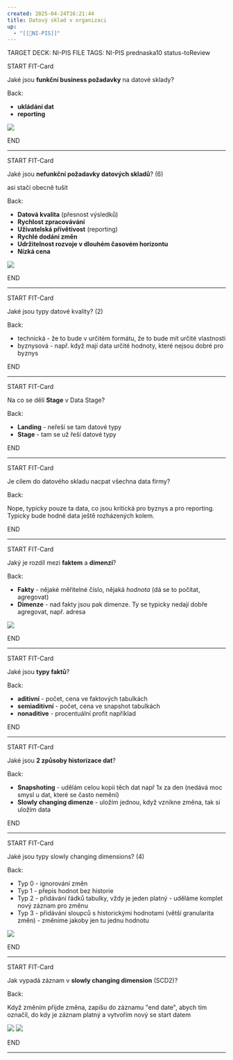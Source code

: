 ```yaml
---
created: 2025-04-24T16:21:44
title: Datový sklad v organizaci
up:
  - "[[📖NI-PIS]]"
---
```


TARGET DECK: NI-PIS
FILE TAGS: NI-PIS prednaska10 status-toReview


START
FIT-Card

Jaké jsou **funkční business požadavky** na datové sklady?

Back:

- **ukládání dat**
- **reporting**

<!-- DetailInfoStart -->
![](../../../Assets/Pasted%20image%2020250424162241.png)
<!-- DetailInfoEnd -->
<!--ID: 1746599651518-->
END

---


START
FIT-Card

Jaké jsou **nefunkční požadavky datových skladů**? (6)

asi stačí obecně tušit

Back:

- **Datová kvalita** (přesnost výsledků)
- **Rychlost zpracovávání**
- **Uživatelská přívětivost** (reporting)
- **Rychlé dodání změn**
- **Udržitelnost rozvoje v dlouhém časovém horizontu**
- **Nízká cena**

<!-- DetailInfoStart -->
![](../../../Assets/Pasted%20image%2020250424162303.png)
<!-- DetailInfoEnd -->
<!--ID: 1746599651524-->
END

---


START
FIT-Card

Jaké jsou typy datové kvality? (2)

Back:

- technická - že to bude v určitém formátu, že to bude mít určité vlastnosti
- byznysová - např. když mají data určité hodnoty, které nejsou dobré pro byznys
<!--ID: 1746599651536-->
END

---


START
FIT-Card

Na co se dělí **Stage** v Data Stage?

Back:

- **Landing** - neřeší se tam datové typy
- **Stage** - tam se už řeší datové typy
<!--ID: 1746599651581-->
END

---


START
FIT-Card

Je cílem do datového skladu nacpat všechna data firmy?

Back:

Nope, typicky pouze ta data, co jsou kritická pro byznys a pro reporting. Typicky bude hodně data ještě rozházených kolem.
<!--ID: 1746599651608-->
END

---


START
FIT-Card

Jaký je rozdíl mezi **faktem** a **dimenzí**?

Back:

- **Fakty** - nějaké měřitelné číslo, nějaká _hodnota_ (dá se to počítat, agregovat)
- **Dimenze** - nad fakty jsou pak dimenze. Ty se typicky nedají dobře agregovat, např. adresa

![](../../../Assets/Pasted%20image%2020250424170314.png)
<!--ID: 1746599651640-->
END

---

START
FIT-Card

Jaké jsou **typy faktů**?

Back:

- **aditivní** - počet, cena ve faktových tabulkách
- **semiaditivní** - počet, cena ve snapshot tabulkách
- **nonaditive** - procentuální profit například
<!--ID: 1746599651670-->
END

---


START
FIT-Card

Jaké jsou **2 způsoby historizace dat**?

Back:

- **Snapshoting** - udělám celou kopii těch dat např 1x za den (nedává moc smysl u dat, které se často nemění)
- **Slowly changing dimenze** - uložím jednou, když vznikne změna, tak si uložím data
<!--ID: 1746599651680-->
END

---


START
FIT-Card

Jaké jsou typy slowly changing dimensions? (4)

Back:

- Typ 0 - ignorování změn
- Typ 1 - přepis hodnot bez historie
- Typ 2 - přidávání řádků tabulky, vždy je jeden platný - uděláme komplet nový záznam pro změnu
- Typ 3 - přidávání sloupců s historickými hodnotami (větší granularita změn) - změníme jakoby jen tu jednu hodnotu

<!-- DetailInfoStart -->
![](../../../Assets/Pasted%20image%2020250424171444.png)
<!-- DetailInfoEnd -->
<!--ID: 1746599651688-->
END

---


START
FIT-Card

Jak vypadá záznam v **slowly changing dimension** (SCD2)?

Back:

Když změním přijde změna, zapíšu do záznamu "end date", abych tím označil, do kdy je záznam platný a vytvořím nový se start datem

<!-- DetailInfoStart -->
![](../../../Assets/Pasted%20image%2020250424171616.png)
![](../../../Assets/Pasted%20image%2020250424171626.png)
<!-- DetailInfoEnd -->
<!--ID: 1746599651699-->
END

---
